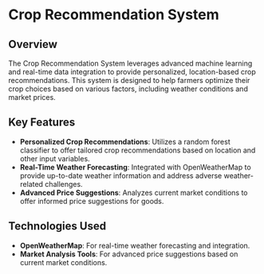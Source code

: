 # Crop Recommendation System

## Overview

The Crop Recommendation System leverages advanced machine learning and real-time data integration to provide personalized, location-based crop recommendations. This system is designed to help farmers optimize their crop choices based on various factors, including weather conditions and market prices.

## Key Features

- **Personalized Crop Recommendations**: Utilizes a random forest classifier to offer tailored crop recommendations based on location and other input variables.
- **Real-Time Weather Forecasting**: Integrated with OpenWeatherMap to provide up-to-date weather information and address adverse weather-related challenges.
- **Advanced Price Suggestions**: Analyzes current market conditions to offer informed price suggestions for goods.

## Technologies Used

- **OpenWeatherMap**: For real-time weather forecasting and integration.
- **Market Analysis Tools**: For advanced price suggestions based on current market conditions.


